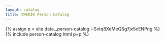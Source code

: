 ```yaml
---
layout: catalog
title: SWERIK Person Catalog
---
```

{% assign p = site.data._person-catalog.i-Svtq8XeMeQSg7jx5cENPng %}
{% include person-catalog.html p=p %}

